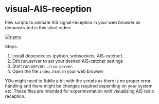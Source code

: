 # visual-AIS-reception
Few scripts to animate AIS signal-reception in your web browser as demonstrated in this short video:

[![name](https://github.com/jvde-github/AIS-catcher/blob/7cf8d57942f608ef017b68dc53f0f58997a6cf2a/media/youtube-signal.png)](https://www.youtube.com/watch?v=fQ9C8R0XuaU)

Steps:

1. Install dependecies (python, websockets, AIS-catcher)
2. Edit run.server to set your desired AIS-catcher settings
3. Start run server: ``./run.server``.
4. Open the file ``index.html`` in your web browser

YOu might need to fiddle a bit with the scripts as there is no proper error handling and there might be changes required depending on your system etc. These files are intended for experimentation with visualizing AIS radio reception.
